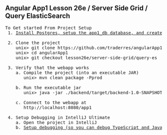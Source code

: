 Angular App1 Lesson 26e / Server Side Grid / Query ElasticSearch
----------------------------------------------------------------


<pre>
To Get started From Project Setup
 1. <a href="https://github.com/traderres/webClass/blob/master/learnAngular/lessons/howToInitializePostgresDatabase.txt">Install Postgres, setup the app1_db database, and create the app1_user account</a>

 2. Clone the project
    unix> git clone https://github.com/traderres/angularApp1Lessons.git angularApp1
    unix> cd angularApp1
    unix> git checkout lesson26e/server-side-grid/query-es

 3. Verify that the webapp works
    a. Compile the project (into an executable JAR)
       unix> mvn clean package -Pprod

    b. Run the executable jar
       unix> java -jar ./backend/target/backend-1.0-SNAPSHOT-exec.jar

    c. Connect to the webapp at
       http://localhost:8080/app1
 
 4. Setup Debugging in IntelliJ Ultimate
    a. Open the project in IntelliJ
    b. <a href="https://github.com/traderres/webClass/blob/master/learnAngular/lessons/lesson01_debug_existing_webapp.txt">Setup debugging (so you can debug TypeScript and Java code)</a>

</pre>
